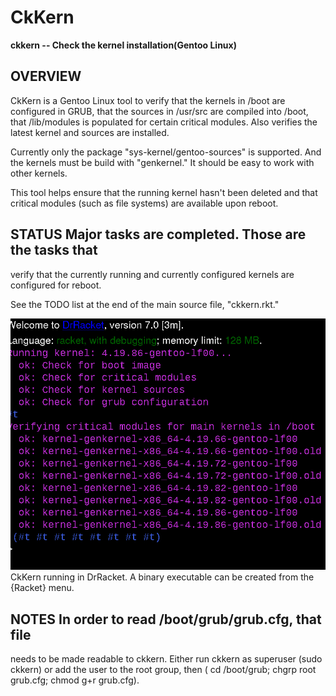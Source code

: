 # CkKern

**ckkern -- Check the kernel installation(Gentoo Linux)**


## OVERVIEW

CkKern is a Gentoo Linux tool to verify that the kernels in
/boot are configured in GRUB, that the sources in /usr/src
are compiled into /boot, that /lib/modules is populated for
certain critical modules.  Also verifies the latest kernel
and sources are installed.

Currently only the package "sys-kernel/gentoo-sources" is
supported. And the kernels must be build with "genkernel."
It should be easy to work with other kernels.

This tool helps ensure that the running kernel hasn't been
deleted and that critical modules (such as file systems)
are available upon reboot.

## STATUS Major tasks are completed.  Those are the tasks that
verify that the currently running and currently configured
kernels are configured for reboot.

See the TODO list at the end of the main source file,
"ckkern.rkt."

![Screenshot](doc/Screenshot%20at%202019-12-13%2005-33-41.png)\
CkKern running in DrRacket. A binary executable can be created
from the {Racket} menu.

## NOTES In order to read /boot/grub/grub.cfg, that file
needs to be made readable to ckkern.  Either run ckkern as
superuser (sudo ckkern) or add the user to the root group,
then  ( cd /boot/grub; chgrp root grub.cfg; chmod g+r grub.cfg).
